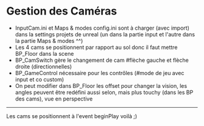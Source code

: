 Gestion des Caméras
=====================
- InputCam.ini et Maps & modes config.ini sont à charger (avec import) dans la settings projets de unreal (un dans la partie input et l'autre dans la partie Maps & modes ^^) 
- Les 4 cams se positionnent par rapport au sol donc il faut mettre BP_Floor dans la scene 
- BP_CamSwitch gère le changement de cam #flèche gauche et flèche droite (directionnelles)
- BP_GameControl nécessaire pour les contrôles (#mode de jeu avec input et co custom)
- On peut modifier dans BP_Floor les offset pour changer la vision, les angles peuvent être redéfini aussi selon, mais plus touchy (dans les BP des cams), vue en perspective
---
Les cams se positionnent à l'event beginPlay voilà ;)

